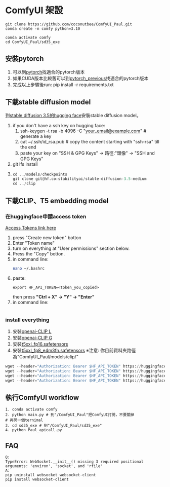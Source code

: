 # ComfyUI 架設

```text
git clone https://github.com/coconutbee/ComfyUI_Paul.git
conda create -n comfy python=3.10
```
```text
conda activate comfy
cd ComfyUI_Paul/sd35_exe
```
## 安裝pytorch
1. 可以到[pytorch](https://pytorch.org/get-started/locally/)找適合的pytorch版本
2. 如果CUDA版本比較舊可以到[pytorch_previous](https://pytorch.org/get-started/previous-versions/)找適合的pytorch版本
3. 完成以上步驟後run: pip install -r requirements.txt

## 下載stable diffusion model
到[stable diffusion 3.5的hugging face](https://huggingface.co/stabilityai/stable-diffusion-3.5-medium)安裝stable diffusion model。  
1. if you don't have a ssh key on hugging face:  
   1.  ssh-keygen -t rsa -b 4096 -C "your_email@example.com" # generate a key  
   2.  cat ~/.ssh/id_rsa.pub # copy the content starting with "ssh-rsa" till the end  
   3.  paste your key on "SSH & GPG Keys" -> 路徑:"頭像" ->  "SSH and GPG Keys" 
2. git lfs install  
3.
   ```python
   cd ../models/checkpoints
   git clone git@hf.co:stabilityai/stable-diffusion-3.5-medium
   cd ../clip
   ```

## 下載CLIP、T5 embedding model
### 在huggingface申請access token
[Access Tokens link here](https://huggingface.co/settings/tokens)
1. press "Create new token" botton
2. Enter "Token name"
3. turn on everything at "User permissions" section below.
4. Press the "Copy" botton.
5. in command line:
   ```bash
   nano ~/.bashrc
   ```
6. paste:
   ```nano
   export HF_API_TOKEN=<token_you_copied>
   ```
   then press **"Ctrl + X" -> "Y" -> "Enter"**
7. in command line:
   ```source ~/.bashrc

### install everything
1. 安裝[openai-CLIP L](https://huggingface.co/stabilityai/stable-diffusion-3.5-large/blob/main/text_encoders/clip_l.safetensors)
2. 安裝[openai-CLIP G](https://huggingface.co/stabilityai/stable-diffusion-3.5-large/blob/main/text_encoders/clip_g.safetensors)
3. 安裝[t5xxl_fp16.safetensors](https://huggingface.co/stabilityai/stable-diffusion-3.5-large/blob/main/text_encoders/t5xxl_fp16.safetensors)
4. 安裝[t5xxl_fp8_e4m3fn.safetensors](https://huggingface.co/comfyanonymous/flux_text_encoders/blob/main/t5xxl_fp8_e4m3fn.safetensors)
   ※注意: 你目前資料夾路徑為"ComfyUI_Paul/models/clip/"
```python
wget --header="Authorization: Bearer $HF_API_TOKEN" https://huggingface.co/stabilityai/stable-diffusion-3.5-large/resolve/main/text_encoders/clip_l.safetensors
wget --header="Authorization: Bearer $HF_API_TOKEN" https://huggingface.co/stabilityai/stable-diffusion-3.5-large/resolve/main/text_encoders/clip_g.safetensors
wget --header="Authorization: Bearer $HF_API_TOKEN" https://huggingface.co/stabilityai/stable-diffusion-3.5-large/resolve/main/text_encoders/t5xxl_fp16.safetensors
wget --header="Authorization: Bearer $HF_API_TOKEN" https://huggingface.co/comfyanonymous/flux_text_encoders/resolve/main/t5xxl_fp8_e4m3fn.safetensors
```

## 執行ComfyUI workflow
```text
1. conda activate comfy
2. python main.py # 到"/ComfyUI_Paul"把ComfyUI打開，不要關掉
# 再開一個ternimal
3. cd sd35_exe # 到"/ComfyUI_Paul/sd35_exe"
4. python Paul_apicall.py
```

## FAQ
```text
Q: 
TypeError: WebSocket.__init__() missing 3 required positional arguments: 'environ', 'socket', and 'rfile' 
A:
pip uninstall websocket websocket-client
pip install websocket-client
``` 
